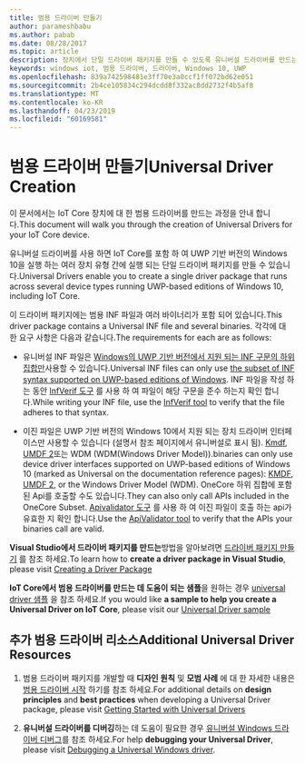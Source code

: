 ```yaml
---
title: 범용 드라이버 만들기
author: parameshbabu
ms.author: pabab
ms.date: 08/28/2017
ms.topic: article
description: 장치에서 단일 드라이버 패키지를 만들 수 있도록 유니버설 드라이버를 만드는 방법에 대해 알아봅니다.
keywords: windows iot, 범용 드라이버, 드라이버, Windows 10, UWP
ms.openlocfilehash: 839a742598481e3ff70e3a0ccf1ff072bd62e051
ms.sourcegitcommit: 2b4ce105834c294dcdd8f332ac8dd2732f4b5af8
ms.translationtype: MT
ms.contentlocale: ko-KR
ms.lasthandoff: 04/23/2019
ms.locfileid: "60169581"
---
```

# <a name="universal-driver-creation"></a><span data-ttu-id="5da34-104">범용 드라이버 만들기</span><span class="sxs-lookup"><span data-stu-id="5da34-104">Universal Driver Creation</span></span>

<span data-ttu-id="5da34-105">이 문서에서는 IoT Core 장치에 대 한 범용 드라이버를 만드는 과정을 안내 합니다.</span><span class="sxs-lookup"><span data-stu-id="5da34-105">This document will walk you through the creation of Universal Drivers for your IoT Core device.</span></span>

<span data-ttu-id="5da34-106">유니버설 드라이버를 사용 하면 IoT Core를 포함 하 여 UWP 기반 버전의 Windows 10을 실행 하는 여러 장치 유형 간에 실행 되는 단일 드라이버 패키지를 만들 수 있습니다.</span><span class="sxs-lookup"><span data-stu-id="5da34-106">Universal Drivers enable you to create a single driver package that runs across several device types running UWP-based editions of Windows 10, including IoT Core.</span></span>

<span data-ttu-id="5da34-107">이 드라이버 패키지에는 범용 INF 파일과 여러 바이너리가 포함 되어 있습니다.</span><span class="sxs-lookup"><span data-stu-id="5da34-107">This driver package contains a Universal INF file and several binaries.</span></span> <span data-ttu-id="5da34-108">각각에 대 한 요구 사항은 다음과 같습니다.</span><span class="sxs-lookup"><span data-stu-id="5da34-108">The requirements for each are as follows:</span></span>
- <span data-ttu-id="5da34-109">유니버설 INF 파일은 [Windows의 UWP 기반 버전에서 지원 되는 INF 구문의 하위 집합만](https://docs.microsoft.com/windows-hardware/drivers/install/using-a-universal-inf-file#which-inf-sections-are-invalid-in-a-universal-inf-file)사용할 수 있습니다.</span><span class="sxs-lookup"><span data-stu-id="5da34-109">Universal INF files can only use [the subset of INF syntax supported on UWP-based editions of Windows](https://docs.microsoft.com/windows-hardware/drivers/install/using-a-universal-inf-file#which-inf-sections-are-invalid-in-a-universal-inf-file).</span></span> <span data-ttu-id="5da34-110">INF 파일을 작성 하는 동안 [InfVerif 도구](https://docs.microsoft.com/windows-hardware/drivers/devtest/infverif) 를 사용 하 여 파일이 해당 구문을 준수 하는지 확인 합니다.</span><span class="sxs-lookup"><span data-stu-id="5da34-110">While writing your INF file, use the [InfVerif tool](https://docs.microsoft.com/windows-hardware/drivers/devtest/infverif) to verify that the file adheres to that syntax.</span></span>

- <span data-ttu-id="5da34-111">이진 파일은 UWP 기반 버전의 Windows 10에서 지원 되는 장치 드라이버 인터페이스만 사용할 수 있습니다 (설명서 참조 페이지에서 유니버설로 표시 됨). [Kmdf](https://docs.microsoft.com/windows-hardware/drivers/wdf/index), [UMDF 2](https://docs.microsoft.com/windows-hardware/drivers/wdf/getting-started-with-umdf-version-2)또는 WDM (WDM(Windows Driver Model)).</span><span class="sxs-lookup"><span data-stu-id="5da34-111">binaries can only use device driver interfaces supported on UWP-based editions of Windows 10 (marked as Universal on the documentation reference pages): [KMDF](https://docs.microsoft.com/windows-hardware/drivers/wdf/index), [UMDF 2](https://docs.microsoft.com/windows-hardware/drivers/wdf/getting-started-with-umdf-version-2), or the Windows Driver Model (WDM).</span></span> <span data-ttu-id="5da34-112">OneCore 하위 집합에 포함 된 Api를 호출할 수도 있습니다.</span><span class="sxs-lookup"><span data-stu-id="5da34-112">They can also only call APIs included in the OneCore Subset.</span></span> <span data-ttu-id="5da34-113">[Apivalidator 도구](https://docs.microsoft.com/windows-hardware/drivers/develop/validating-universal-drivers) 를 사용 하 여 이진 파일이 호출 하는 api가 유효한 지 확인 합니다.</span><span class="sxs-lookup"><span data-stu-id="5da34-113">Use the [ApiValidator tool](https://docs.microsoft.com/windows-hardware/drivers/develop/validating-universal-drivers) to verify that the APIs your binaries call are valid.</span></span>

<span data-ttu-id="5da34-114">**Visual Studio에서 드라이버 패키지를 만드는**방법을 알아보려면 [드라이버 패키지 만들기](https://docs.microsoft.com/windows-hardware/drivers/develop/creating-a-driver-package) 를 참조 하세요.</span><span class="sxs-lookup"><span data-stu-id="5da34-114">To learn how to **create a driver package in Visual Studio**, please visit [Creating a Driver Package](https://docs.microsoft.com/windows-hardware/drivers/develop/creating-a-driver-package)</span></span>

<span data-ttu-id="5da34-115">**IoT Core에서 범용 드라이버를 만드는 데 도움이 되는 샘플**을 원하는 경우 [universal driver 샘플](https://developer.microsoft.com/en-us/windows/iot/samples/driverlab) 을 참조 하세요.</span><span class="sxs-lookup"><span data-stu-id="5da34-115">If you would like **a sample to help you create a Universal Driver on IoT Core**, please visit our [Universal Driver sample](https://developer.microsoft.com/en-us/windows/iot/samples/driverlab)</span></span>

## <a name="additional-universal-driver-resources"></a><span data-ttu-id="5da34-116">추가 범용 드라이버 리소스</span><span class="sxs-lookup"><span data-stu-id="5da34-116">Additional Universal Driver Resources</span></span>

1. <span data-ttu-id="5da34-117">범용 드라이버 패키지를 개발할 때 **디자인 원칙** 및 **모범 사례** 에 대 한 자세한 내용은 [범용 드라이버 시작](https://docs.microsoft.com/windows-hardware/drivers/develop/getting-started-with-universal-drivers) 하기를 참조 하세요.</span><span class="sxs-lookup"><span data-stu-id="5da34-117">For additional details on **design principles** and **best practices** when developing a Universal Driver package, please visit [Getting Started with Universal Drivers](https://docs.microsoft.com/windows-hardware/drivers/develop/getting-started-with-universal-drivers)</span></span>

2. <span data-ttu-id="5da34-118">**유니버설 드라이버를 디버깅**하는 데 도움이 필요한 경우 [유니버설 Windows 드라이버 디버그](https://docs.microsoft.com/windows-hardware/drivers/develop/debugging-a-universal-driver)를 참조 하세요.</span><span class="sxs-lookup"><span data-stu-id="5da34-118">For help **debugging your Universal Driver**, please visit [Debugging a Universal Windows driver](https://docs.microsoft.com/windows-hardware/drivers/develop/debugging-a-universal-driver).</span></span>

